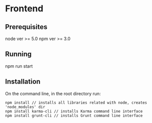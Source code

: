 # Frontend

## Prerequisites
node ver >= 5.0
npm ver >= 3.0

## Running
npm run start

## Installation ##
On the command line, in the root directory run:

    npm install // installs all libraries related with node, creates 'node_modules' dir
    npm install karma-cli // installs Karma command line interface
    npm install grunt-cli // installs Grunt command line interface